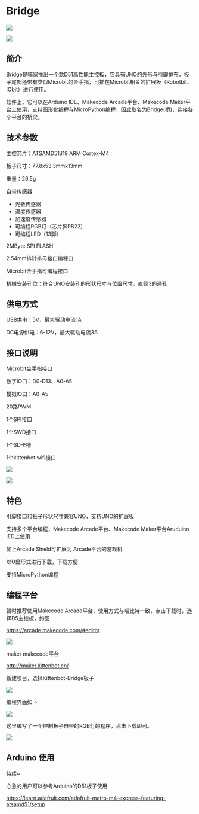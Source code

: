 # Bridge

![](Bridge/01.png)



![](Bridge/02.png)



## 简介

Bridge是喵家推出一个款D51高性能主控板，它具有UNO的外形与引脚排布，板子尾部还带有类似Microbit的金手指，可插在Microbit相关的扩展板（Robotbit、IObit）进行使用。

软件上，它可以在Arduino IDE、Makecode Arcade平台、Makecode Maker平台上使用，支持图形化编程与MicroPython编程，因此取名为Bridge(桥)，连接各个平台的桥梁。





## 技术参数

主控芯片：ATSAMD51J19  ARM Cortex-M4

板子尺寸：77.8x53.3mmx13mm

重量：26.5g

自带传感器：

- 光敏传感器
- 温度传感器
- 加速度传感器 
- 可编程RGB灯（芯片脚PB22）
- 可编程LED（13脚）

2MByte SPI FLASH

2.54mm排针排母接口编程口

Microbit金手指可编程接口

机械安装孔位：符合UNO安装孔的形状尺寸与位置尺寸，直径3的通孔



## 供电方式

USB供电：5V，最大驱动电流1A

DC电源供电：6-12V，最大驱动电流3A



## 接口说明

Microbit金手指接口

数字IO口：D0-D13、A0-A5

模拟IO口：A0-A5  

20路PWM

1个SPI接口

1个SWD接口

1个SD卡槽

1个kittenbot wifi接口

![](Bridge/03.png)

![](Bridge/04.png)



## 特色

引脚接口和板子形状尺寸兼容UNO，支持UNO的扩展板

支持多个平台编程，Makecode Arcade平台、Makecode Maker平台Aruduino IED上使用

加上Arcade Shield可扩展为 Arcade平台的游戏机

以U盘形式进行下载，下载方便

支持MicroPython编程



## 编程平台

暂时推荐使用Makecode Arcade平台，使用方式与喵比特一致，点击下载时，选择D5主控板，如图

https://arcade.makecode.com/#editor

![](Bridge/06.png)



maker makecode平台

http://maker.kittenbot.cn/



新建项目，选择Kittenbot-Bridge板子

![](Bridge/07.png)



编程界面如下

![](Bridge/08.png)



这里编写了一个控制板子自带的RGB灯的程序，点击下载即可。

![](Bridge/09.png)



## Arduino 使用

待续~

心急的用户可以参考Arduino的D51板子使用

https://learn.adafruit.com/adafruit-metro-m4-express-featuring-atsamd51/setup
